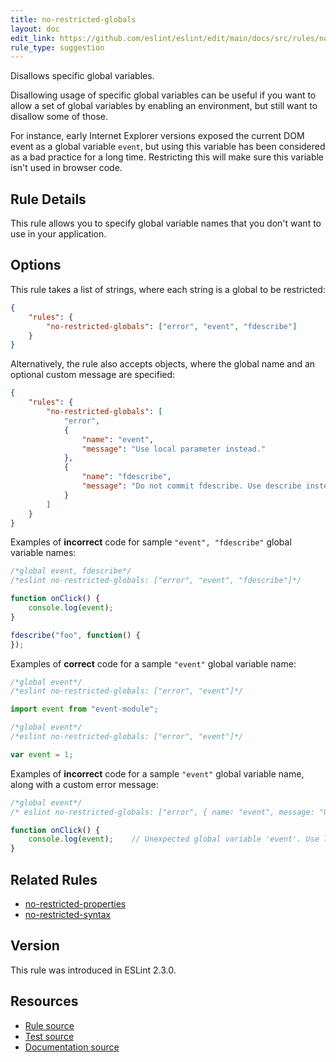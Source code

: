 ```yaml
---
title: no-restricted-globals
layout: doc
edit_link: https://github.com/eslint/eslint/edit/main/docs/src/rules/no-restricted-globals.md
rule_type: suggestion
---
```


Disallows specific global variables.

Disallowing usage of specific global variables can be useful if you want to allow a set of global
variables by enabling an environment, but still want to disallow some of those.

For instance, early Internet Explorer versions exposed the current DOM event as a global variable
`event`, but using this variable has been considered as a bad practice for a long time. Restricting
this will make sure this variable isn't used in browser code.

## Rule Details

This rule allows you to specify global variable names that you don't want to use in your application.

## Options

This rule takes a list of strings, where each string is a global to be restricted:

```json
{
    "rules": {
        "no-restricted-globals": ["error", "event", "fdescribe"]
    }
}
```

Alternatively, the rule also accepts objects, where the global name and an optional custom message are specified:

```json
{
    "rules": {
        "no-restricted-globals": [
            "error",
            {
                "name": "event",
                "message": "Use local parameter instead."
            },
            {
                "name": "fdescribe",
                "message": "Do not commit fdescribe. Use describe instead."
            }
        ]
    }
}
```

Examples of **incorrect** code for sample `"event", "fdescribe"` global variable names:

```js
/*global event, fdescribe*/
/*eslint no-restricted-globals: ["error", "event", "fdescribe"]*/

function onClick() {
    console.log(event);
}

fdescribe("foo", function() {
});
```

Examples of **correct** code for a sample `"event"` global variable name:

```js
/*global event*/
/*eslint no-restricted-globals: ["error", "event"]*/

import event from "event-module";
```

```js
/*global event*/
/*eslint no-restricted-globals: ["error", "event"]*/

var event = 1;
```

Examples of **incorrect** code for a sample `"event"` global variable name, along with a custom error message:

```js
/*global event*/
/* eslint no-restricted-globals: ["error", { name: "event", message: "Use local parameter instead." }] */

function onClick() {
    console.log(event);    // Unexpected global variable 'event'. Use local parameter instead.
}
```

## Related Rules

* [no-restricted-properties](no-restricted-properties)
* [no-restricted-syntax](no-restricted-syntax)

## Version

This rule was introduced in ESLint 2.3.0.

## Resources

* [Rule source](https://github.com/eslint/eslint/tree/HEAD/lib/rules/no-restricted-globals.js)
* [Test source](https://github.com/eslint/eslint/tree/HEAD/tests/lib/rules/no-restricted-globals.js)
* [Documentation source](https://github.com/eslint/eslint/tree/HEAD/docs/src/rules/no-restricted-globals.md)
